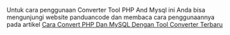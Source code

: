 Untuk cara penggunaan Converter Tool PHP And Mysql ini Anda bisa mengunjungi website panduancode dan membaca cara penggunaannya pada artikel <a href="https://www.panduancode.com/2019/09/cara-convert-php-dan-mysql-dengan-tool-converter.html">Cara Convert PHP Dan MySQL Dengan Tool Converter Terbaru</a>
